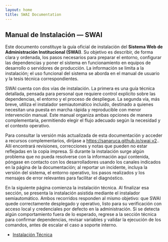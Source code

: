```yaml
---
layout: home
title: SWAI Documentation
---
```


## Manual de Instalación — SWAI

Este documento constituye la guía oficial de instalación del **Sistema Web de Administración Institucional (SWAI)**. Su objetivo es describir, de forma clara y ordenada, los pasos necesarios para preparar el entorno, configurar las dependencias y poner el sistema en funcionamiento en equipos de desarrollo o servidores de producción. La información se limita a la instalación; el uso funcional del sistema se aborda en el manual de usuario y la tesis técnica correspondientes.

SWAI cuenta con dos vías de instalación. La primera es una guía técnica detallada, pensada para personal que requiere control explícito sobre las dependencias, el entorno y el proceso de despliegue. La segunda vía, más breve, utiliza el instalador semiautomático incluido, destinado a quienes necesitan una puesta en marcha rápida y reproducible con menor intervención manual. Este manual organiza ambas opciones de manera complementaria, permitiendo elegir el flujo adecuado según la necesidad y el contexto operativo.

Para consultar la versión más actualizada de esta documentación y acceder a recursos complementarios, diríjase a https://sanaruca.github.io/swai.v2.. Allí encontrará revisiones, correcciones y notas que pueden no estar reflejadas en la copia impresa. Si durante la instalación surge algún problema que no pueda resolverse con la información aquí contenida, póngase en contacto con los desarrolladores usando los canales indicados en la página de la documentación; al reportar un incidente, incluya la versión del sistema, el entorno operativo, los pasos realizados y los mensajes de error relevantes para facilitar el diagnóstico.

En la siguiente página comienza la instalación técnica. Al finalizar esa sección, se presenta la instalación asistida mediante el instalador semiautomático. Ambos recorridos responden al mismo objetivo: que SWAI quede correctamente desplegado y operativo, listo para su verificación con acceso local y credenciales por defecto en la administración. Si se detecta algún comportamiento fuera de lo esperado, regrese a la sección técnica para confirmar dependencias, revisar variables y validar la ejecución de los comandos, antes de escalar el caso a soporte interno.

- [Instalación Técnica](instalacion_tecnica.md)
